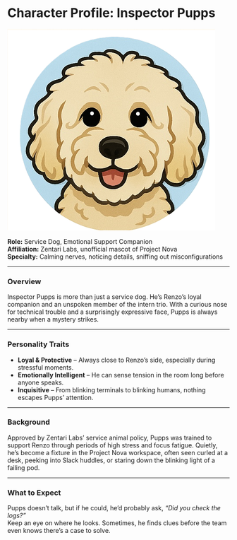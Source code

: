 # Character Profile: Inspector Pupps

![Inspector Pupps](../assets/characters/pupps.png)

**Role:** Service Dog, Emotional Support Companion  
**Affiliation:** Zentari Labs, unofficial mascot of Project Nova  
**Specialty:** Calming nerves, noticing details, sniffing out misconfigurations

---

### Overview
Inspector Pupps is more than just a service dog. He’s Renzo’s loyal companion and an unspoken member of the intern trio. With a curious nose for technical trouble and a surprisingly expressive face, Pupps is always nearby when a mystery strikes.

---

### Personality Traits
- **Loyal & Protective** – Always close to Renzo’s side, especially during stressful moments.  
- **Emotionally Intelligent** – He can sense tension in the room long before anyone speaks.  
- **Inquisitive** – From blinking terminals to blinking humans, nothing escapes Pupps’ attention.

---

### Background
Approved by Zentari Labs’ service animal policy, Pupps was trained to support Renzo through periods of high stress and focus fatigue. Quietly, he’s become a fixture in the Project Nova workspace, often seen curled at a desk, peeking into Slack huddles, or staring down the blinking light of a failing pod.

---

### What to Expect
Pupps doesn’t talk, but if he could, he’d probably ask, *“Did you check the logs?”*  
Keep an eye on where he looks. Sometimes, he finds clues before the team even knows there’s a case to solve.
